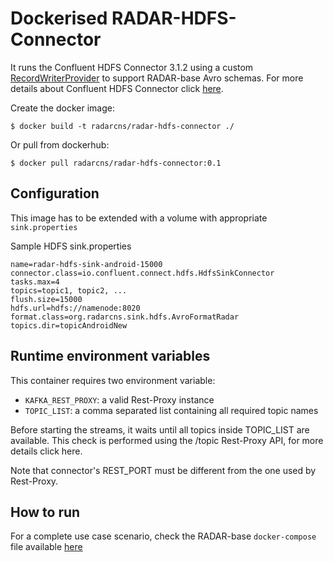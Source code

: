 # Dockerised RADAR-HDFS-Connector

It runs the Confluent HDFS Connector 3.1.2 using a custom [RecordWriterProvider](https://github.com/RADAR-base/RADAR-Backend/blob/dev/src/main/java/org/radarcns/sink/hdfs/AvroRecordWriterProviderRadar.java) to support RADAR-base Avro schemas. For more details about Confluent HDFS Connector click [here](http://docs.confluent.io/3.1.2/connect/connect-hdfs/docs/index.html).

Create the docker image:
```
$ docker build -t radarcns/radar-hdfs-connector ./
```

Or pull from dockerhub:
```
$ docker pull radarcns/radar-hdfs-connector:0.1
```

## Configuration

This image has to be extended with a volume with appropriate `sink.properties`

Sample HDFS sink.properties
```
name=radar-hdfs-sink-android-15000
connector.class=io.confluent.connect.hdfs.HdfsSinkConnector
tasks.max=4
topics=topic1, topic2, ...
flush.size=15000
hdfs.url=hdfs://namenode:8020
format.class=org.radarcns.sink.hdfs.AvroFormatRadar
topics.dir=topicAndroidNew
```

## Runtime environment variables

This container requires two environment variable:

- `KAFKA_REST_PROXY`: a valid Rest-Proxy instance
- `TOPIC_LIST`: a comma separated list containing all required topic names

Before starting the streams, it waits until all topics inside TOPIC_LIST are available. This check is performed using the /topic Rest-Proxy API, for more details click here.

Note that connector's REST_PORT must be different from the one used by Rest-Proxy.

## How to run

For a complete use case scenario, check the RADAR-base `docker-compose` file available [here](https://github.com/RADAR-base/RADAR-Docker/blob/backend-integration/dcompose-stack/radar-cp-hadoop-stack/docker-compose.yml)
